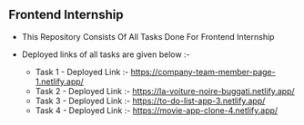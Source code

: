 ## Frontend Internship

- This Repository Consists Of All Tasks Done For Frontend Internship

- Deployed links of all tasks are given below :- 
  - Task 1 -  Deployed Link :- https://company-team-member-page-1.netlify.app/
  - Task 2 -  Deployed Link :- https://la-voiture-noire-buggati.netlify.app/
  - Task 3 -  Deployed Link :- https://to-do-list-app-3.netlify.app/
  - Task 4 -  Deployed Link :- https://movie-app-clone-4.netlify.app/
